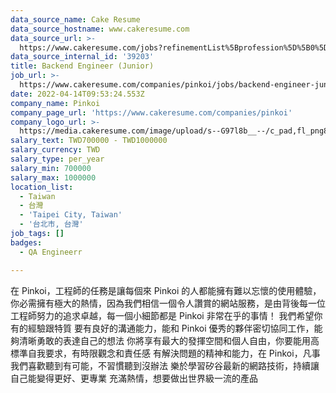 ```yaml
---
data_source_name: Cake Resume
data_source_hostname: www.cakeresume.com
data_source_url: >-
  https://www.cakeresume.com/jobs?refinementList%5Bprofession%5D%5B0%5D=engineering_qa-engineer&refinementList%5Bsalary_currency%5D=TWD&range%5Bsalary_range%5D%5Bmin%5D=800096
data_source_internal_id: '39203'
title: Backend Engineer (Junior)
job_url: >-
  https://www.cakeresume.com/companies/pinkoi/jobs/backend-engineer-junior-f54775
date: 2022-04-14T09:53:24.553Z
company_name: Pinkoi
company_page_url: 'https://www.cakeresume.com/companies/pinkoi'
company_logo_url: >-
  https://media.cakeresume.com/image/upload/s--G97l8b__--/c_pad,fl_png8,h_200,w_200/v1611730048/lgsmicrahgjmtt8rntq2.png
salary_text: TWD700000 - TWD1000000
salary_currency: TWD
salary_type: per_year
salary_min: 700000
salary_max: 1000000
location_list:
  - Taiwan
  - 台灣
  - 'Taipei City, Taiwan'
  - '台北市, 台灣'
job_tags: []
badges:
  - QA Engineerr

---
```


在 Pinkoi，工程師的任務是讓每個來 Pinkoi 的人都能擁有難以忘懷的使用體驗，你必需擁有極大的熱情，因為我們相信一個令人讚賞的網站服務，是由背後每一位工程師努力的追求卓越，每一個小細節都是 Pinkoi 非常在乎的事情！ 我們希望你有的經驗跟特質 要有良好的溝通能力，能和 Pinkoi 優秀的夥伴密切協同工作，能夠清晰勇敢的表達自己的想法 你將享有最大的發揮空間和個人自由，你要能用高標準自我要求，有時限觀念和責任感 有解決問題的精神和能力，在 Pinkoi，凡事我們喜歡聽到有可能，不習慣聽到沒辦法 樂於學習矽谷最新的網路技術，持續讓自己能變得更好、更專業 充滿熱情，想要做出世界級一流的產品